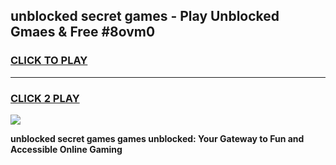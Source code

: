 
## unblocked secret games - Play Unblocked Gmaes & Free #8ovm0
<h3>
<a href="https://news.freeplayer.one?title=unblocked_secret_games&ref=26F">CLICK TO PLAY</a></h3>
<hr>

<h3>
<a href="https://news.freeplayer.one?title=unblocked_secret_games&ref=26F">CLICK 2 PLAY</a>
  
</h3>

<a href="https://news.freeplayer.one?title=unblocked_secret_games&ref=26F/"><img src="https://clearcache.store/games.png"></a>


**unblocked secret games games unblocked: Your Gateway to Fun and Accessible Online Gaming**
